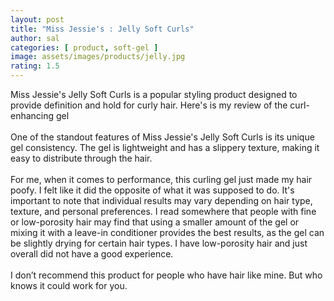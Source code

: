 ```yaml
---
layout: post
title: "Miss Jessie's : Jelly Soft Curls"
author: sal
categories: [ product, soft-gel ]
image: assets/images/products/jelly.jpg
rating: 1.5
---
```


Miss Jessie's Jelly Soft Curls is a popular styling product designed to provide definition and hold for curly hair. Here's is my review of the curl-enhancing gel <br> <br>
One of the standout features of Miss Jessie's Jelly Soft Curls is its unique gel consistency. The gel is lightweight and has a slippery texture, making it easy to distribute through the hair. <br> <br>
For me, when it comes to performance, this curling gel just made my hair poofy. I felt like it did the opposite of what it was supposed to do. It's important to note that individual results may vary depending on hair type, texture, and personal preferences. I read somewhere that people with fine or low-porosity hair may find that using a smaller amount of the gel or mixing it with a leave-in conditioner provides the best results, as the gel can be slightly drying for certain hair types. I have low-porosity hair and just overall did not have a good experience. <br> <br>
I don’t recommend this product for people who have hair like mine. But who knows it could work for you.

